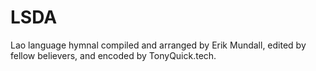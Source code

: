 # LSDA
Lao language hymnal compiled and arranged by Erik Mundall, edited by fellow believers, and encoded by TonyQuick.tech.
